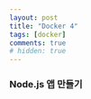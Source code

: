```yaml
---
layout: post
title: "Docker 4"
tags: [docker]
comments: true
# hidden: true
---
```


### Node.js 앱 만들기
